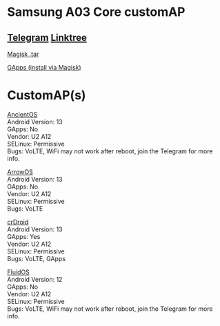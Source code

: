 <h1 id="samsung-a03-core-customap">Samsung A03 Core customAP</h1>
<h2 id="-telegram-https-t-me-a03coredev-linktree-https-linktr-ee-xandrcopyrighted-"><a href="https://t.me/a03coredev">Telegram</a> <a href="https://linktr.ee/XandrCopyrighted">Linktree</a></h2>
<p><a href="https://github.com/XanderFromFortnite/A03-Core-customAP/releases/tag/Magisk">Magisk .tar</a></p>
<p><a href="https://github.com/wacko1805/MagiskGapps">GApps (install via Magisk)</a></p>
<h1 id="customap-s-">CustomAP(s)</h1>
<p><a href="https://github.com/XanderFromFortnite/A03-Core-customAP/releases/tag/AncientOS-7.0  ">AncientOS</a><br>
Android Version: 13<br> GApps: No<br> Vendor: U2 A12<br> SELinux: Permissive<br>
Bugs: VoLTE, WiFi may not work after reboot, join the Telegram for more info.</p>

<p><a href="https://github.com/XanderFromFortnite/A03-Core-customAP/releases/tag/ArrowOS-13.1">ArrowOS</a><br>
Android Version: 13<br> GApps: No<br> Vendor: U2 A12<br> SELinux: Permissive<br>
Bugs: VoLTE</p>

<p><a href="https://github.com/XanderFromFortnite/A03-Core-customAP/releases/tag/crDroid-9.6">crDroid</a><br>
Android Version: 13<br> GApps: Yes<br> Vendor: U2 A12<br> SELinux: Permissive<br>
Bugs: VoLTE, GApps</p>

<p><a href="https://github.com/XanderFromFortnite/A03-Core-customAP/releases/tag/FluidOS-2.7">FluidOS</a><br>
Android Version: 12<br> GApps: No<br> Vendor: U2 A12<br> SELinux: Permissive<br>
Bugs: VoLTE, WiFi may not work after reboot, join the Telegram for more info.</p>
